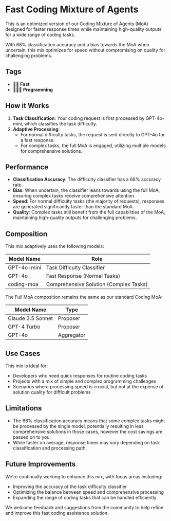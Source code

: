 # Fast Coding Mixture of Agents

This is an optimized version of our Coding Mixture of Agents (MoA) designed for faster response times while maintaining high-quality outputs for a wide range of coding tasks.

With 68% classification accuracy and a bias towards the MoA when uncertain, this mix optimizes for speed without compromising on quality for challenging problems.

## Tags

- 🏃🏻 **Fast**
- 👩🏽‍💻 **Programming**

## How it Works

1. **Task Classification**: Your coding request is first processed by GPT-4o-mini, which classifies the task difficulty.
2. **Adaptive Processing**:
   - For normal difficulty tasks, the request is sent directly to GPT-4o for a fast response.
   - For complex tasks, the full MoA is engaged, utilizing multiple models for comprehensive solutions.

## Performance

- **Classification Accuracy**: The difficulty classifier has a 68% accuracy rate.
- **Bias**: When uncertain, the classifier leans towards using the full MoA, ensuring complex tasks receive comprehensive attention.
- **Speed**: For normal difficulty tasks (the majority of requests), responses are generated significantly faster than the standard MoA.
- **Quality**: Complex tasks still benefit from the full capabilities of the MoA, maintaining high-quality outputs for challenging problems.

## Composition

This mix adaptively uses the following models:

| Model Name  | Role                                   |
| ----------- | -------------------------------------- |
| GPT-4o-mini | Task Difficulty Classifier             |
| GPT-4o      | Fast Response (Normal Tasks)           |
| coding-moa  | Comprehensive Solution (Complex Tasks) |

The Full MoA composition remains the same as our standard Coding MoA:

| Model Name        | Type       |
| ----------------- | ---------- |
| Claude 3.5 Sonnet | Proposer   |
| GPT-4 Turbo       | Proposer   |
| GPT-4o            | Aggregator |

## Use Cases

This mix is ideal for:

- Developers who need quick responses for routine coding tasks
- Projects with a mix of simple and complex programming challenges
- Scenarios where processing speed is crucial, but not at the expense of solution quality for difficult problems

## Limitations

- The 68% classification accuracy means that some complex tasks might be processed by the single model, potentially resulting in less comprehensive solutions in those cases, however the cost savings are passed on to you.
- While faster on average, response times may vary depending on task classification and processing path.

## Future Improvements

We're continually working to enhance this mix, with focus areas including:

- Improving the accuracy of the task difficulty classifier
- Optimizing the balance between speed and comprehensive processing
- Expanding the range of coding tasks that can be handled efficiently

We welcome feedback and suggestions from the community to help refine and improve this fast coding assistance solution.
